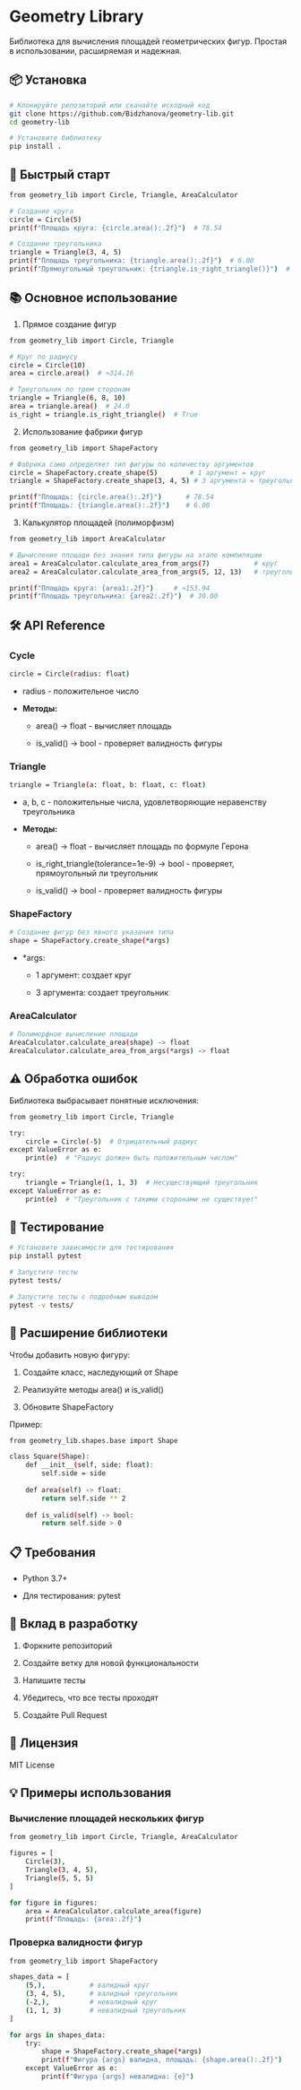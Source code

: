 # Geometry Library

Библиотека для вычисления площадей геометрических фигур. Простая в использовании, расширяемая и надежная.

## 📦 Установка
```bash
# Клонируйте репозиторий или скачайте исходный код
git clone https://github.com/Bidzhanova/geometry-lib.git
cd geometry-lib

# Установите библиотеку
pip install .
```

## 🚀 Быстрый старт
```bash
from geometry_lib import Circle, Triangle, AreaCalculator

# Создание круга
circle = Circle(5)
print(f"Площадь круга: {circle.area():.2f}")  # 78.54

# Создание треугольника
triangle = Triangle(3, 4, 5)
print(f"Площадь треугольника: {triangle.area():.2f}")  # 6.00
print(f"Прямоугольный треугольник: {triangle.is_right_triangle()}")  # True
```
## 📚 Основное использование
1. Прямое создание фигур
```bash
from geometry_lib import Circle, Triangle

# Круг по радиусу
circle = Circle(10)
area = circle.area()  # ≈314.16

# Треугольник по трем сторонам
triangle = Triangle(6, 8, 10)
area = triangle.area()  # 24.0
is_right = triangle.is_right_triangle()  # True
```
2. Использование фабрики фигур
```bash
from geometry_lib import ShapeFactory

# Фабрика сама определяет тип фигуры по количеству аргументов
circle = ShapeFactory.create_shape(5)        # 1 аргумент = круг
triangle = ShapeFactory.create_shape(3, 4, 5) # 3 аргумента = треугольник

print(f"Площадь: {circle.area():.2f}")      # 78.54
print(f"Площадь: {triangle.area():.2f}")    # 6.00
```
3. Калькулятор площадей (полиморфизм)
```bash
from geometry_lib import AreaCalculator

# Вычисление площади без знания типа фигуры на этапе компиляции
area1 = AreaCalculator.calculate_area_from_args(7)           # круг
area2 = AreaCalculator.calculate_area_from_args(5, 12, 13)   # треугольник

print(f"Площадь круга: {area1:.2f}")     # ≈153.94
print(f"Площадь треугольника: {area2:.2f}")  # 30.00
```

## 🛠 API Reference
### Cycle
```bash
circle = Circle(radius: float)
```
* radius - положительное число

* **Методы:**

  * area() -> float - вычисляет площадь

  * is_valid() -> bool - проверяет валидность фигуры

### Triangle
```bash
triangle = Triangle(a: float, b: float, c: float)
```
* a, b, c - положительные числа, удовлетворяющие неравенству треугольника

* **Методы:**

  * area() -> float - вычисляет площадь по формуле Герона

  * is_right_triangle(tolerance=1e-9) -> bool - проверяет, прямоугольный ли треугольник

  * is_valid() -> bool - проверяет валидность фигуры

### ShapeFactory
```bash
# Создание фигур без явного указания типа
shape = ShapeFactory.create_shape(*args)
```
* *args:

  * 1 аргумент: создает круг

  * 3 аргумента: создает треугольник

### AreaCalculator
```bash
# Полиморфное вычисление площади
AreaCalculator.calculate_area(shape) -> float
AreaCalculator.calculate_area_from_args(*args) -> float
```

## ⚠️ Обработка ошибок
Библиотека выбрасывает понятные исключения:
```bash
from geometry_lib import Circle, Triangle

try:
    circle = Circle(-5)  # Отрицательный радиус
except ValueError as e:
    print(e)  # "Радиус должен быть положительным числом"

try:
    triangle = Triangle(1, 1, 3)  # Несуществующий треугольник
except ValueError as e:
    print(e)  # "Треугольник с такими сторонами не существует"
```

## 🧪 Тестирование
```bash
# Установите зависимости для тестирования
pip install pytest

# Запустите тесты
pytest tests/

# Запустите тесты с подробным выводом
pytest -v tests/
```

## 🔧 Расширение библиотеки
Чтобы добавить новую фигуру:

1. Создайте класс, наследующий от Shape

2. Реализуйте методы area() и is_valid()

3. Обновите ShapeFactory

Пример:
```bash
from geometry_lib.shapes.base import Shape

class Square(Shape):
    def __init__(self, side: float):
        self.side = side
    
    def area(self) -> float:
        return self.side ** 2
    
    def is_valid(self) -> bool:
        return self.side > 0
```

## 📋 Требования

* Python 3.7+

* Для тестирования: pytest

## 🤝 Вклад в разработку

1. Форкните репозиторий

2. Создайте ветку для новой функциональности

3. Напишите тесты

4. Убедитесь, что все тесты проходят

5. Создайте Pull Request

## 📄 Лицензия

MIT License

## 💡 Примеры использования

### Вычисление площадей нескольких фигур

```bash
from geometry_lib import Circle, Triangle, AreaCalculator

figures = [
    Circle(3),
    Triangle(3, 4, 5),
    Triangle(5, 5, 5)
]

for figure in figures:
    area = AreaCalculator.calculate_area(figure)
    print(f"Площадь: {area:.2f}")
```

### Проверка валидности фигур

```bash
from geometry_lib import ShapeFactory

shapes_data = [
    (5,),           # валидный круг
    (3, 4, 5),      # валидный треугольник  
    (-2,),          # невалидный круг
    (1, 1, 3)       # невалидный треугольник
]

for args in shapes_data:
    try:
        shape = ShapeFactory.create_shape(*args)
        print(f"Фигура {args} валидна, площадь: {shape.area():.2f}")
    except ValueError as e:
        print(f"Фигура {args} невалидна: {e}")
```

